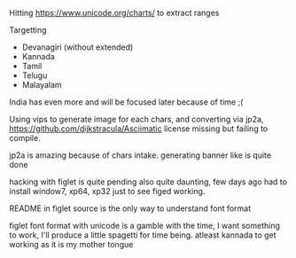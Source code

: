 Hitting https://www.unicode.org/charts/ to extract ranges


Targetting

 - Devanagiri  (without extended) 
 - Kannada
 - Tamil
 - Telugu
 - Malayalam

India has even more and will be focused later because of time ;(


Using vips to generate image for each chars, and converting via jp2a, 
https://github.com/dijkstracula/Asciimatic  license missing but failing to compile.

jp2a is amazing because of chars intake.
generating banner like is quite done


hacking with figlet is quite pending also quite daunting, few days ago had to install window7, xp64, xp32 just to see figed working.

README in figlet source is the only way to understand font format

figlet font format with unicode is a gamble with the time, I want something to work, I'll produce a little spagetti for time being.
atleast kannada to get working as it is my mother tongue
